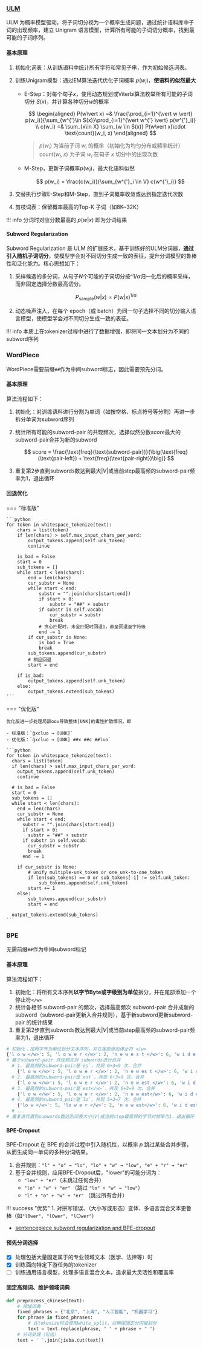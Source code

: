 
### [ULM](https://arxiv.org/abs/1804.10959)
ULM 为概率模型驱动，将子词切分视为一个概率生成问题，通过统计语料库中子词的出现频率，建立 Unigram 语言模型，计算所有可能的子词切分概率，找到最可能的子词序列。
#### 基本原理
1. 初始化词表：从训练语料中统计所有字符和常见子串，作为初始候选词表。  
2. 训练Unigram模型：通过EM算法迭代优化子词概率 $p(w_i)$，**使语料的似然最大**

    - E-Step：对每个句子$x$，使用动态规划或Viterbi算法枚举所有可能的子词切分 $S(x)$，并计算各种切分$w$的概率

        $$
        \begin{aligned}
            P(w\vert x) =& \frac{\prod_{i=1}^{\vert w \vert} p(w_i)}{\sum_{w^{'}\in S(x)}\prod_{i=1}^{\vert w^{'} \vert} p(w^{'}_i)} \\
            c(w_i) =& \sum_{x\in X} \sum_{w \in S(x)} P(w\vert x)\cdot \text{count}(w_i, x)
        \end{aligned}
        $$

        > $p(w_i)$ 为当前子词 $w_i$ 的概率（初始化为均匀分布或频率统计）  
        > $\text{count}(w_i, x)$ 为子词 $w_i$ 在句子 $x$ 切分中的出现次数

    - M-Step，更新子词概率$p(w_i)$，最大化语料似然

        $$
        p(w_i) = \frac{c(w_i)}{\sum_{w^{'}_i \in V} c(w^{'}_i)}
        $$

3. 交替执行步骤E-Step和M-Step，直到子词概率收敛或达到指定迭代次数
4. 剪枝词表：保留概率最高的Top-K 子词（如8K~32K）

!!! info 
    分词时对应分数最高的 $p(w\vert x)$ 即为分词结果

#### Subword Regularization
Subword Regularization 是 ULM 的扩展技术，基于训练好的ULM分词器，**通过引入随机子词切分**，使模型学会对不同切分生成一致的表征，提升分词模型的鲁棒性和泛化能力。核心思想如下：

1. 采样候选的多分词，从句子$N$个可能的子词切分按^${1/\alpha}$归一化后的概率采样，而非固定选择分数最高切分。

    $$
    P_\text{sample}(w\vert x) \propto P(w\vert x) ^{1/\alpha}
    $$

2. 动态噪声注入，在每个 epoch（或 batch）为同一句子选择不同的切分输入语言模型，使模型学会对不同切分生成一致的表征。

!!! info 
    本质上在tokenizer过程中进行了数据增强，即将同一文本划分为不同的subword序列


### WordPiece
WordPiece需要前缀`##`作为中间subword标志，因此需要预先分词。
#### 基本原理
算法流程如下：

1. 初始化：对训练语料进行分割为单词（如按空格、标点符号等分割）再进一步拆分单词为subword序列  
2. 统计所有可能的subword-pair 的共现频次，选择似然分数$score$最大的subword-pair合并为新的subword

    $$
    score = \frac{\text{freq}(\text{subword-pair})}{\big(\text{freq}(\text{pair-left}) + \text{freq}(\text{pair-right})\big)}
    $$

3. 重复第2步直到subwords数达到最大$\vert V \vert$或当前step最高频的subword-pair频率为1，退出循环


#### 回退优化
=== "标准版"

    ```python
    for token in whitespace_tokenize(text):
        chars = list(token)
        if len(chars) > self.max_input_chars_per_word:
            output_tokens.append(self.unk_token)
            continue

        is_bad = False
        start = 0
        sub_tokens = []
        while start < len(chars):
            end = len(chars)
            cur_substr = None
            while start < end:
                substr = "".join(chars[start:end])
                if start > 0:
                    substr = "##" + substr
                if substr in self.vocab:
                    cur_substr = substr
                    break
                # 贪心匹配时，未全匹配时回退1，直至回退至字符级
                end -= 1
            if cur_substr is None:
                is_bad = True
                break
            sub_tokens.append(cur_substr)
            # 相应回退
            start = end

        if is_bad:
            output_tokens.append(self.unk_token)
        else:
            output_tokens.extend(sub_tokens)
    ```

=== "优化版"

    优化版进一步处理局部oov导致整体[UNK]的毒性扩散情况，即  

    - 标准版：`ğxcluo → [UNK]`  
    - 优化版：`ğxcluo → [UNK] ##x ##c ##luo`

    ```python
    for token in whitespace_tokenize(text):
      chars = list(token)
      if len(chars) > self.max_input_chars_per_word:
        output_tokens.append(self.unk_token)
        continue

      # is_bad = False
      start = 0
      sub_tokens = []
      while start < len(chars):
        end = len(chars)
        cur_substr = None
        while start < end:
          substr = "".join(chars[start:end])
          if start > 0:
            substr = "##" + substr
          if substr in self.vocab:
            cur_substr = substr
            break
          end -= 1

        if cur_substr is None:
            # unify multiple-unk_token or one_unk-to-one_token
            if len(sub_tokens) == 0 or sub_tokens[-1] != self.unk_token:
                sub_tokens.append(self.unk_token)
            start += 1
        else:
            sub_tokens.append(cur_substr)
            start = end

      output_tokens.extend(sub_tokens)
    ```

### BPE
无需前缀`##`作为中间subword标记

#### 基本原理
算法流程如下：

1. 初始化：将所有文本序列**以字节Byte或字级别为单位**拆分，并在尾部添加一个停止符`</w>`
2. 统计各相邻 subword-pair 的频次，选择最高频次 subword-pair 合并成新的subword（subword-pair更新入合并规则），基于新subword更新subword-pair 的统计结果
3. 重复第2步直到subwords数达到最大$\vert V \vert$或当前step最高频的subword-pair频率为1，退出循环

```python
# 初始化：按照字节为单位划分文本序列，并在尾部添加停止符 </w>
{'l o w </w>': 5, 'l o w e r </w>': 2, 'n e w e s t </w>': 6, 'w i d e s t </w>': 3}
# 基于subword-pair 共现频次对 subwords进行合并
  # 1. 最高频的subword-pair是`es`，共现 6+3=9 次，合并
    {'l o w </w>': 5, 'l o w e r </w>': 2, 'n e w es t </w>': 6, 'w i d es t </w>': 3}
  # 2. 最高频的subword-pair是`est`，共现 6+3=9 次，合并
    {'l o w </w>': 5, 'l o w e r </w>': 2, 'n e w est </w>': 6, 'w i d est </w>': 3}
  # 3. 最高频的subword-pair是`est</w>`，共现 6+3=9 次，合并
    {'l o w </w>': 5, 'l o w e r </w>': 2, 'n e w est</w>': 6, 'w i d est</w>': 3}
  # 4. 最高频的subword_pair是`lo`，共现 5+2=7 次，合并
    {'lo w </w>': 5, 'lo w e r </w>': 2, 'n e w est</w>': 6, 'w i d est</w>': 3}
  # ...
# 重复迭代直到subwords数达到词表大小|V|或当前step最高频的字节对频率为1，退出循环
```

#### BPE-Dropout
BPE-Dropout 在 BPE 的合并过程中引入随机性，以概率 $p$ 跳过某些合并步骤，从而生成同一单词的多种分词结果。

1. 合并规则：`"l" + "o" → "lo", "lo" + "w" → "low", "e" + "r" → "er"`
2. 基于合并规则，应用BPE-Dropout后，"lower"的可能分词为：
    - `"low" + "er"`（未跳过任何合并）
    - `"lo" + "w" + "er"` （跳过 `"lo" + "w" → "low"`）
    - `"l" + "o" + "w" + "er"` （跳过所有合并）

!!! success "优势"
    1. 对拼写错误、（大小写或形态）变体、多语言混合文本更鲁棒（如`"l0wer", "lOwer", "l〇wer"`）

- [sentencepiece subword regularization and BPE-dropout](https://github.com/google/sentencepiece?tab=readme-ov-file#subword-regularization-and-bpe-dropout)
#### 预先分词选择
 - [x] 处理包括大量固定属于的专业领域文本（医学、法律等）时
 - [x] 训练面向特定下游任务的tokenizer
 - [ ] 训练通用语言模型，处理多语言混合文本，追求最大灵活性和覆盖率

#### 固定高频词、维护领域词典

```python
def preprocess_chinese(text):
    # 领域词典
    fixed_phrases = {"北京", "上海", "人工智能", "机器学习"}
    for phrase in fixed_phrases:
        # 在tokenize时会使用white_split，以确保固定分词被划分
        text = text.replace(phrase, " " + phrase + " ")
    # 分词处理（可选）
    text = ' '.join(jieba.cut(text))
```